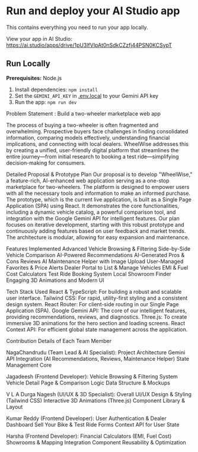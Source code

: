 
# Run and deploy your AI Studio app

This contains everything you need to run your app locally.

View your app in AI Studio: https://ai.studio/apps/drive/1pU3lfVIpAt0nSdkCZzfj44PSN0KCSypT

## Run Locally

**Prerequisites:**  Node.js


1. Install dependencies:
   `npm install`
2. Set the `GEMINI_API_KEY` in [.env.local](.env.local) to your Gemini API key
3. Run the app:
   `npm run dev`


Problem Statement : Build a two-wheeler marketplace web app

The process of buying a two-wheeler is often fragmented and overwhelming. Prospective buyers face challenges in finding consolidated information, comparing models effectively, understanding financial implications, and connecting with local dealers. WheelWise addresses this by creating a unified, user-friendly digital platform that streamlines the entire journey—from initial research to booking a test ride—simplifying decision-making for consumers.

Detailed Proposal & Prototype Plan
Our proposal is to develop "WheelWise," a feature-rich, AI-enhanced web application serving as a one-stop marketplace for two-wheelers. The platform is designed to empower users with all the necessary tools and information to make an informed purchase.
The prototype, which is the current live application, is built as a Single Page Application (SPA) using React. It demonstrates the core functionalities, including a dynamic vehicle catalog, a powerful comparison tool, and integration with the Google Gemini API for intelligent features. Our plan focuses on iterative development, starting with this robust prototype and continuously adding features based on user feedback and market trends. The architecture is modular, allowing for easy expansion and maintenance.

Features Implemented
Advanced Vehicle Browsing & Filtering
Side-by-Side Vehicle Comparison
AI-Powered Recommendations
AI-Generated Pros & Cons Reviews
AI Maintenance Helper with Image Upload
User-Managed Favorites & Price Alerts
Dealer Portal to List & Manage Vehicles
EMI & Fuel Cost Calculators
Test Ride Booking System
Local Showroom Finder
Engaging 3D Animations and Modern UI

Tech Stack Used
React & TypeScript: For building a robust and scalable user interface.
Tailwind CSS: For rapid, utility-first styling and a consistent design system.
React Router: For client-side routing in our Single Page Application (SPA).
Google Gemini API: The core of our intelligent features, providing recommendations, reviews, and diagnostics.
Three.js: To create immersive 3D animations for the hero section and loading screens.
React Context API: For efficient global state management across the application.

Contribution Details of Each Team Member

NagaChandrudu (Team Lead & AI Specialist):
Project Architecture
Gemini API Integration (AI Recommendations, Reviews, Maintenance Helper)
State Management Core

Jagadeesh (Frontend Developer):
Vehicle Browsing & Filtering System
Vehicle Detail Page & Comparison Logic
Data Structure & Mockups

V L A Durga Nagesh (UI/UX & 3D Specialist):
Overall UI/UX Design & Styling (Tailwind CSS)
Interactive 3D Animations (Three.js)
Component Library & Layout

Kumar Reddy (Frontend Developer):
User Authentication & Dealer Dashboard
Sell Your Bike & Test Ride Forms
Context API for User State

Harsha (Frontend Developer):
Financial Calculators (EMI, Fuel Cost)
Showrooms & Mapping Integration
Component Reusability & Optimization
